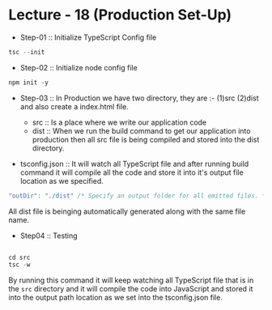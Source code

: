 # Lecture - 18 (Production Set-Up)

- Step-01 :: Initialize TypeScript Config file

```javascript
tsc --init
```

- Step-02 :: Initialize node config file

```javascript
npm init -y
```

- Step-03 :: In Production we have two directory, they are :- (1)src (2)dist and also create a index.html file.

  - src :: Is a place where we write our application code
  - dist :: When we run the build command to get our application into production then all src file is being compiled and stored into the dist directory.

- tsconfig.json :: It will watch all TypeScript file and after running build command it will compile all the code and store it into it's output file location as we specified.

```TypeScript
"outDir": "./dist" /* Specify an output folder for all emitted files. */,
```

All dist file is beinging automatically generated along with the same file name.

- Step04 :: Testing

```TypeScript

cd src
tsc -w

```

By running this command it will keep watching all TypeScript file that is in the <code>src</code> directory and it will compile the code into JavaScript and stored it into the output path location as we set into the tsconfig.json file.
